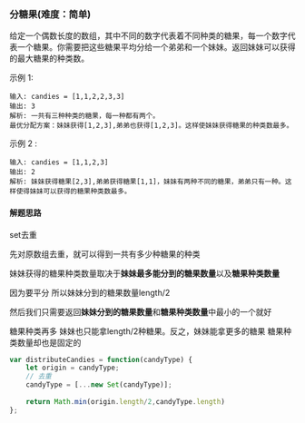 ### 分糖果(难度：简单)

给定一个偶数长度的数组，其中不同的数字代表着不同种类的糖果，每一个数字代表一个糖果。你需要把这些糖果平均分给一个弟弟和一个妹妹。返回妹妹可以获得的最大糖果的种类数。

示例 1:
```
输入: candies = [1,1,2,2,3,3]
输出: 3
解析: 一共有三种种类的糖果，每一种都有两个。
最优分配方案：妹妹获得[1,2,3],弟弟也获得[1,2,3]。这样使妹妹获得糖果的种类数最多。
```
示例 2 :
```
输入: candies = [1,1,2,3]
输出: 2
解析: 妹妹获得糖果[2,3],弟弟获得糖果[1,1]，妹妹有两种不同的糖果，弟弟只有一种。这样使得妹妹可以获得的糖果种类数最多。
```
#### 解题思路

set去重

先对原数组去重，就可以得到一共有多少种糖果的种类

妹妹获得的糖果种类数量取决于**妹妹最多能分到的糖果数量**以及**糖果种类数量**

因为要平分 所以妹妹分到的糖果数量length/2

然后我们只需要返回**妹妹分到的糖果数量**和**糖果种类数量**中最小的一个就好

糖果种类再多 妹妹也只能拿length/2种糖果。反之，妹妹能拿更多的糖果 糖果种类数量却也是固定的
```JavaScript
var distributeCandies = function(candyType) {
    let origin = candyType;
    // 去重
    candyType = [...new Set(candyType)];
    
    return Math.min(origin.length/2,candyType.length)
};
```